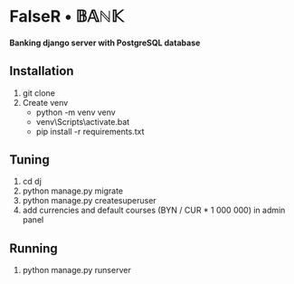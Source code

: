 # FalseR • 𝔹𝔸ℕ𝕂
#### Banking django server with PostgreSQL database

## Installation
1. git clone 
2. Create venv
   + python -m venv venv 
   + venv\Scripts\activate.bat
   + pip install -r requirements.txt

## Tuning
1. cd dj
2. python manage.py migrate
3. python manage.py createsuperuser
4. add currencies and default courses (BYN / CUR * 1 000 000) in admin panel

## Running
1. python manage.py runserver
